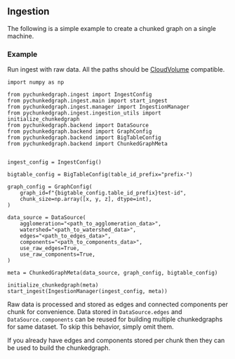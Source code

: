 ## Ingestion

The following is a simple example to create a chunked graph on a single machine.

### Example

Run ingest with raw data. All the paths should be [CloudVolume](https://github.com/seung-lab/cloud-volume) compatible.
```
import numpy as np

from pychunkedgraph.ingest import IngestConfig
from pychunkedgraph.ingest.main import start_ingest
from pychunkedgraph.ingest.manager import IngestionManager
from pychunkedgraph.ingest.ingestion_utils import initialize_chunkedgraph
from pychunkedgraph.backend import DataSource
from pychunkedgraph.backend import GraphConfig
from pychunkedgraph.backend import BigTableConfig
from pychunkedgraph.backend import ChunkedGraphMeta


ingest_config = IngestConfig()

bigtable_config = BigTableConfig(table_id_prefix="prefix-")

graph_config = GraphConfig(
    graph_id=f"{bigtable_config.table_id_prefix}test-id",
    chunk_size=np.array([x, y, z], dtype=int),
)

data_source = DataSource(
    agglomeration="<path_to_agglomeration_data>",
    watershed="<path_to_watershed_data>",
    edges="<path_to_edges_data>",
    components="<path_to_components_data>",
    use_raw_edges=True,
    use_raw_components=True,
)

meta = ChunkedGraphMeta(data_source, graph_config, bigtable_config)

initialize_chunkedgraph(meta)
start_ingest(IngestionManager(ingest_config, meta))
```

Raw data is processed and stored as edges and connected components per chunk for convenience.
Data stored in `DataSource.edges` and `DataSource.components` can be reused for building multiple chunkedgraphs for same dataset.
To skip this behavior, simply omit them.

If you already have edges and components stored per chunk then they can be used to build the chunkedgraph.
